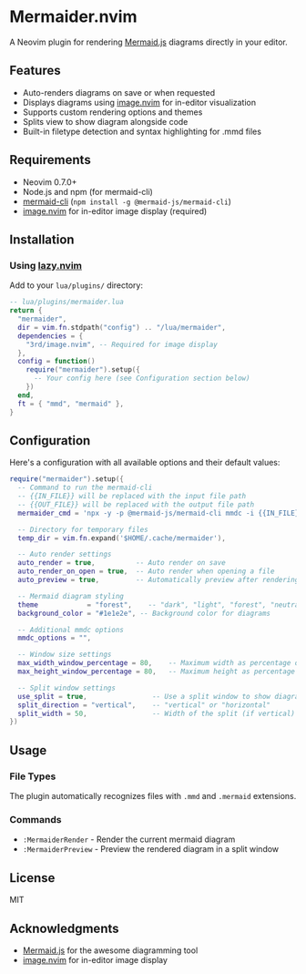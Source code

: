 # Mermaider.nvim

A Neovim plugin for rendering [Mermaid.js](https://mermaid.js.org/) diagrams directly in your editor.

## Features

- Auto-renders diagrams on save or when requested
- Displays diagrams using [image.nvim](https://github.com/3rd/image.nvim) for in-editor visualization
- Supports custom rendering options and themes
- Splits view to show diagram alongside code
- Built-in filetype detection and syntax highlighting for .mmd files

## Requirements

- Neovim 0.7.0+
- Node.js and npm (for mermaid-cli)
- [mermaid-cli](https://github.com/mermaid-js/mermaid-cli) (`npm install -g @mermaid-js/mermaid-cli`)
- [image.nvim](https://github.com/3rd/image.nvim) for in-editor image display (required)

## Installation

### Using [lazy.nvim](https://github.com/folke/lazy.nvim)

Add to your `lua/plugins/` directory:

```lua
-- lua/plugins/mermaider.lua
return {
  "mermaider",
  dir = vim.fn.stdpath("config") .. "/lua/mermaider",
  dependencies = {
    "3rd/image.nvim", -- Required for image display
  },
  config = function()
    require("mermaider").setup({
      -- Your config here (see Configuration section below)
    })
  end,
  ft = { "mmd", "mermaid" },
}
```

## Configuration

Here's a configuration with all available options and their default values:

```lua
require("mermaider").setup({
  -- Command to run the mermaid-cli
  -- {{IN_FILE}} will be replaced with the input file path
  -- {{OUT_FILE}} will be replaced with the output file path
  mermaider_cmd = 'npx -y -p @mermaid-js/mermaid-cli mmdc -i {{IN_FILE}} -o {{OUT_FILE}}.png -s 3',

  -- Directory for temporary files
  temp_dir = vim.fn.expand('$HOME/.cache/mermaider'),

  -- Auto render settings
  auto_render = true,          -- Auto render on save
  auto_render_on_open = true,  -- Auto render when opening a file
  auto_preview = true,         -- Automatically preview after rendering

  -- Mermaid diagram styling
  theme            = "forest",    -- "dark", "light", "forest", "neutral"
  background_color = "#1e1e2e", -- Background color for diagrams

  -- Additional mmdc options
  mmdc_options = "",

  -- Window size settings
  max_width_window_percentage = 80,    -- Maximum width as percentage of window
  max_height_window_percentage = 80,   -- Maximum height as percentage of window

  -- Split window settings
  use_split = true,                -- Use a split window to show diagram
  split_direction = "vertical",    -- "vertical" or "horizontal"
  split_width = 50,                -- Width of the split (if vertical)
})
```

## Usage

### File Types

The plugin automatically recognizes files with `.mmd` and `.mermaid` extensions.

### Commands

- `:MermaiderRender` - Render the current mermaid diagram
- `:MermaiderPreview` - Preview the rendered diagram in a split window

## License

MIT

## Acknowledgments

- [Mermaid.js](https://mermaid.js.org/) for the awesome diagramming tool
- [image.nvim](https://github.com/3rd/image.nvim) for in-editor image display
